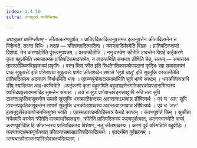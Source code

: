 ```yaml
---
index: 1.4.50
sutra: तथायुक्तं चानीप्सितम्

---
```

_तथायुक्तं चानिप्सीतम्_ - क्रीतात्करणपूर्वात् । प्रातिपदिकादित्यनुवृत्तमत इत्यनुवृत्तेन क्रीतादित्यनेन च विशेष्यते, तदन्त विधिः । तदाह — क्रीतान्तादित्यादिना । करणमादिर्यस्येति विग्रहः । प्रातिपदिकशब्दो विशेष्यं, तेन करणादेरिति पुंस्त्वमुपपन्नम् । वस्त्रक्रीतीति । ननु वस्त्रेण क्रीतेति टाबन्तेन विग्रहे कर्तृकरणे कृता बहुल॑मिति समासात्मकं प्रातिपदिकमादन्तमेव, न त्वदन्तमिति कथमत्र ङीषिति चेत्, सत्यम् — समासस्य तावदलौकिकविग्रहवाक्यं प्रकृतिः । वस्त्र भिस् क्रीत इति स्थितेगतिकारकोपपदानां कृद्भिः सह समासवचनं प्राक् सुबुत्पत्तेः॑ इति परिभाषया सुबुत्पत्तेः प्रागेव क्रीतशब्देन समासे 'सुपो धातु' इति सुब्लुकि वस्त्रक्रीतेति प्रातिपदिकस्य अदन्तत्वं निर्बाधमिति भावः । एतच्चपुंयोगादाख्याया॑मिति सूत्रे भाष्ये स्पष्टम् । धनक्रीतेत्यत्रापि ङीष् स्यादित्यत आह-क्वचिन्नेति ।कर्तृकरणे कृता बहुल॑मिति बहुलग्रहणेनगतिकारकोपपदाना॑मित्यस्य क्वचिदप्रवृत्त्यवगमादिह सुबन्तेन समासः । तत्र च सुपः प्रागेवान्तरङ्गत्वाट्टापि सति ततः सुपि टाबन्तप्रकृतिकसुबन्तेन समासे सुब्लुकि धनक्रातीशब्दस्य अदन्तत्वाऽभावान्न ङीषित्यर्थः । एवं च 'अत' सुपि टाबन्तप्रकृतिकसुबन्तेन समासे सुब्लुकि धनक्रीताशब्दस्य अदन्तत्वाऽभावान्न ङीषित्यर्थः । एवं च 'अत' इत्यनुवृत्तेरेतत्प्रयोजनमित्युक्तं भवति । एतच्चउपपदमतिङि॑त्यत्र कैयटे स्पष्टम् । करणपूर्वार्त किम्  । सुकीता नचैवमपि वस्त्रेण क्रीतेति वाक्यान्ङीष्प्रसङ्गः, क्रीतेति प्रातिपदिकस्य करणपूर्वात्वात्, अदन्तत्वाच्चेति वाच्यं, करणपूर्वादिति हि क्रीतान्तस्य प्रातिपदिकस्य विशेषणं, नतु क्रीतशब्दस्य । करणं पूर्वं यस्मिन्निति बहुव्रीहिः । करणशब्दात्मकपूर्वायवात् क्रीतान्तसमासप्रातिपदिकादित्यर्थः । एतदर्थमेव पूर्वग्रहणम् । अन्यथाक्रीतात्करणा॑दित्येवावक्ष्यदित्यलम् ।